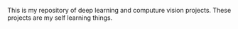 This is my  repository of deep learning and computure vision projects. These projects are my self learning things.
